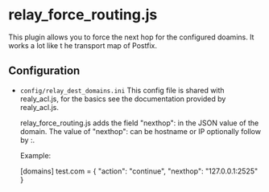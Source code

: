 relay_force_routing.js
========

This plugin allows you to force the next hop for the configured doamins.
It works a lot like t he transport map of Postfix.

Configuration
-------------

* `config/relay_dest_domains.ini`
    This config file is shared with realy_acl.js, for the basics see the
    documentation provided by realy_acl.js.

    relay_force_routing.js adds the field "nexthop": in  the JSON value
    of the domain. The value of "nexthop": can be hostname or IP optionally
    follow by :<port>.

    Example:

    [domains]
    test.com = { "action": "continue", "nexthop": "127.0.0.1:2525" }

